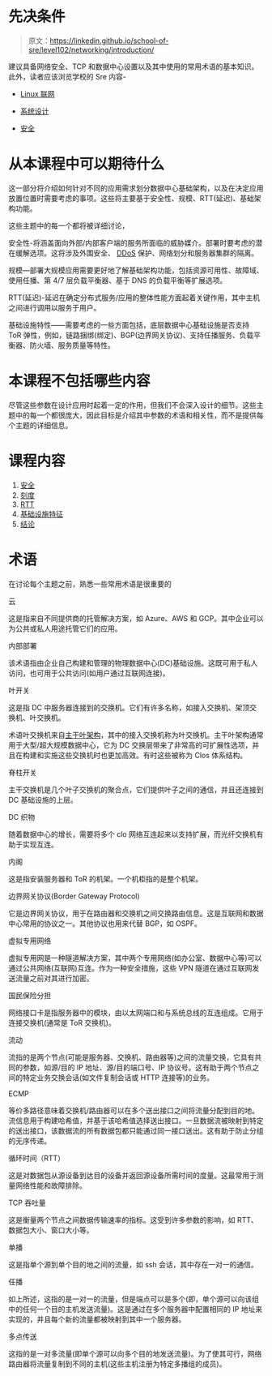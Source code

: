 # 先决条件

> 原文：<https://linkedin.github.io/school-of-sre/level102/networking/introduction/>

建议具备网络安全、TCP 和数据中心设置以及其中使用的常用术语的基本知识。此外，读者应该浏览学校的 Sre 内容-

*   [Linux 联网](http://linkedin.github.io/school-of-sre/level101/linux_networking/intro/)

*   [系统设计](http://linkedin.github.io/school-of-sre/level101/systems_design/intro/)

*   [安全](http://linkedin.github.io/school-of-sre/level101/security/intro/)

# 从本课程中可以期待什么

这一部分将介绍如何针对不同的应用需求划分数据中心基础架构，以及在决定应用放置位置时需要考虑的事项。这些将主要基于安全性、规模、RTT(延迟)、基础架构功能。

这些主题中的每一个都将被详细讨论，

安全性-将涵盖面向外部/内部客户端的服务所面临的威胁媒介。部署时要考虑的潜在缓解选项。这将涉及外围安全、 [DDoS](https://en.wikipedia.org/wiki/Denial-of-service_attack) 保护、网络划分和服务器集群的隔离。

规模—部署大规模应用需要更好地了解基础架构功能，包括资源可用性、故障域、使用任播、第 4/7 层负载平衡器、基于 DNS 的负载平衡等扩展选项。

RTT(延迟)-延迟在确定分布式服务/应用的整体性能方面起着关键作用，其中主机之间进行调用以服务于用户。

基础设施特性——需要考虑的一些方面包括，底层数据中心基础设施是否支持 ToR 弹性，例如，链路捆绑(绑定)、BGP(边界网关协议)、支持任播服务、负载平衡器、防火墙、服务质量等特性。

# 本课程不包括哪些内容

尽管这些参数在设计应用时起着一定的作用，但我们不会深入设计的细节。这些主题中的每一个都很庞大，因此目标是介绍其中参数的术语和相关性，而不是提供每个主题的详细信息。

# 课程内容

1.  [安全](http://linkedin.github.io/school-of-sre/level102/networking/security/)
2.  [刻度](https://linkedin.github.io/school-of-sre/level102/networking/scale/)
3.  [RTT](http://linkedin.github.io/school-of-sre/level102/networking/rtt/)
4.  [基础设施特征](http://linkedin.github.io/school-of-sre/level102/networking/Infrastructure-features/)
5.  [结论](http://linkedin.github.io/school-of-sre/level102/networking/Conclusion/)

# 术语

在讨论每个主题之前，熟悉一些常用术语是很重要的

云

这是指来自不同提供商的托管解决方案，如 Azure、AWS 和 GCP。其中企业可以为公共或私人用途托管它们的应用。

内部部署

该术语指由企业自己构建和管理的物理数据中心(DC)基础设施。这既可用于私人访问，也可用于公共访问(如用户通过互联网连接)。

叶开关

这是指 DC 中服务器连接到的交换机。它们有许多名称，如接入交换机、架顶交换机、叶交换机。

术语叶交换机来自[主干叶架构](https://searchdatacenter.techtarget.com/definition/Leaf-spine)，其中的接入交换机称为叶交换机。主干叶架构通常用于大型/超大规模数据中心，它为 DC 交换层带来了非常高的可扩展性选项，并且在构建和实施这些交换机时也更加高效。有时这些被称为 Clos 体系结构。

脊柱开关

主干交换机是几个叶子交换机的聚合点，它们提供叶子之间的通信，并且还连接到 DC 基础设施的上层。

DC 织物

随着数据中心的增长，需要将多个 clo 网络互连起来以支持扩展，而光纤交换机有助于实现互连。

内阁

这是指安装服务器和 ToR 的机架。一个机柜指的是整个机架。

边界网关协议(Border Gateway Protocol)

它是边界网关协议，用于在路由器和交换机之间交换路由信息。这是互联网和数据中心常用的协议之一。其他协议也用来代替 BGP，如 OSPF。

虚拟专用网络

虚拟专用网是一种隧道解决方案，其中两个专用网络(如办公室、数据中心等)可以通过公共网络(互联网)互连。作为一种安全措施，这些 VPN 隧道在通过互联网发送流量之前对其进行加密。

国民保险分担

网络接口卡是指服务器中的模块，由以太网端口和与系统总线的互连组成。它用于连接交换机(通常是 ToR 交换机)。

流动

流指的是两个节点(可能是服务器、交换机、路由器等)之间的流量交换，它具有共同的参数，如源/目的 IP 地址、源/目的端口号、IP 协议号。这有助于两个节点之间的特定业务交换会话(如文件复制会话或 HTTP 连接等)的业务。

ECMP

等价多路径意味着交换机/路由器可以在多个送出接口之间将流量分配到目的地。流信息用于构建哈希值，并基于该哈希值选择送出接口。一旦数据流被映射到特定的送出接口，该数据流的所有数据包都只能通过同一接口送出。这有助于防止分组的无序传递。

循环时间（RTT）

这是对数据包从源设备到达目的设备并返回源设备所需时间的度量。这最常用于测量网络性能和故障排除。

TCP 吞吐量

这是衡量两个节点之间数据传输速率的指标。这受到许多参数的影响，如 RTT、数据包大小、窗口大小等。

单播

这是指单个源到单个目的地之间的流量，如 ssh 会话，其中存在一对一的通信。

任播

如上所述，这指的是一对一的流量，但是端点可以是多个(即，单个源可以向该组中的任何一个目的主机发送流量)。这是通过在多个服务器中配置相同的 IP 地址来实现的，并且每个新的流量都被映射到其中一个服务器。

多点传送

这指的是一对多流量(即单个源可以向多个目的地发送流量)。为了使其可行，网络路由器将流量复制到不同的主机(这些主机注册为特定多播组的成员)。